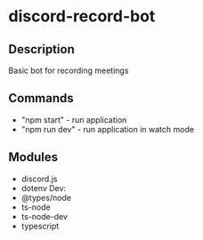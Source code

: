 # discord-record-bot
## Description
Basic bot for recording meetings

## Commands
 - "npm start" - run application
 - "npm run dev" - run application in watch mode

## Modules
 - discord.js
 - dotenv
Dev:
 - @types/node
 - ts-node
 - ts-node-dev
 - typescript